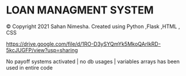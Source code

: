 <h1>LOAN MANAGMENT SYSTEM</h1>

© Copyright 2021 Sahan Nimesha. Created using Python ,Flask ,HTML , CSS

https://drive.google.com/file/d/1RO-D3ySYQmYk5MkoQArIkRD-5kcJUGFP/view?usp=sharing

No payoff systems activated | no db usages | variables arrays has been used in entire code